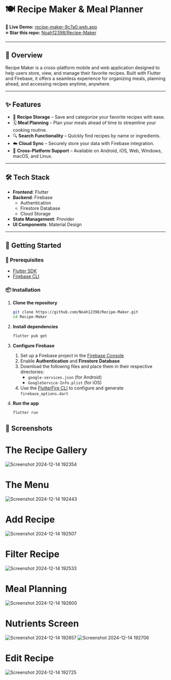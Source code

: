 # 🍽️ Recipe Maker & Meal Planner

**🔗 Live Demo:** [recipe-maker-9c7a0.web.app](https://recipe-maker-9c7a0.web.app)  
**⭐ Star this repo:** [Noah12398/Recipe-Maker](https://github.com/Noah12398/Recipe-Maker)

---

## 📌 Overview

Recipe Maker is a cross-platform mobile and web application designed to help users store, view, and manage their favorite recipes. Built with Flutter and Firebase, it offers a seamless experience for organizing meals, planning ahead, and accessing recipes anytime, anywhere.

---

## ✨ Features

- 📖 **Recipe Storage** – Save and categorize your favorite recipes with ease.  
- 🗓️ **Meal Planning** – Plan your meals ahead of time to streamline your cooking routine.  
- 🔍 **Search Functionality** – Quickly find recipes by name or ingredients.  
- ☁️ **Cloud Sync** – Securely store your data with Firebase integration.  
- 📱 **Cross-Platform Support** – Available on Android, iOS, Web, Windows, macOS, and Linux.

---

## 🛠️ Tech Stack

- **Frontend**: Flutter  
- **Backend**: Firebase  
  - Authentication  
  - Firestore Database  
  - Cloud Storage  
- **State Management**: Provider  
- **UI Components**: Material Design

---

## 🚀 Getting Started

### 🔧 Prerequisites

- [Flutter SDK](https://flutter.dev/docs/get-started/install)  
- [Firebase CLI](https://firebase.google.com/docs/cli)

### 📦 Installation

1. **Clone the repository**

   ```bash
   git clone https://github.com/Noah12398/Recipe-Maker.git
   cd Recipe-Maker
   
2.  **Install dependencies**

    ```bash
    flutter pub get

3.  **Configure Firebase**

    1. Set up a Firebase project in the [Firebase Console](https://console.firebase.google.com/)
    2. Enable **Authentication** and **Firestore Database**
    3. Download the following files and place them in their respective directories:
       - `google-services.json` (for Android)
       - `GoogleService-Info.plist` (for iOS)
    4. Use the [FlutterFire CLI](https://firebase.flutter.dev/docs/cli/) to configure and generate `firebase_options.dart`

4.  **Run the app**

    ```bash
    flutter run

## 📸 Screenshots

# The Recipe Gallery
![Screenshot 2024-12-14 192354](https://github.com/user-attachments/assets/b99d1f79-685d-4462-94ef-aa77935f009b)



# The Menu
![Screenshot 2024-12-14 192443](https://github.com/user-attachments/assets/aedba86f-3f4d-4a4e-a0ab-29d0d20cd9b1)



# Add Recipe
![Screenshot 2024-12-14 192507](https://github.com/user-attachments/assets/43f9124c-b3d1-43ef-9402-1eb8f52b0b7b)



# Filter Recipe
![Screenshot 2024-12-14 192533](https://github.com/user-attachments/assets/e5f581f1-785d-4f60-a80a-b3bf43fc4db1)



# Meal Planning
![Screenshot 2024-12-14 192600](https://github.com/user-attachments/assets/1e4e3f5d-4608-4f22-951c-7903298c451b)



# Nutrients Screen
![Screenshot 2024-12-14 192657](https://github.com/user-attachments/assets/594c9b04-2390-4ca0-83b9-f595f7f397f8)
![Screenshot 2024-12-14 192706](https://github.com/user-attachments/assets/4bb703d7-7885-49d5-a3db-8921fd33ea16)



# Edit Recipe
![Screenshot 2024-12-14 192725](https://github.com/user-attachments/assets/148ed7ac-bf0b-4ca1-ab2e-3ff1e0814e78)
